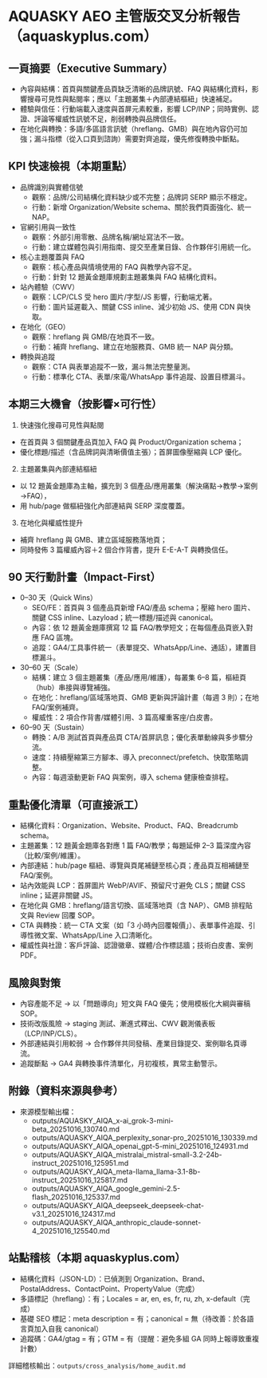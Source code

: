 # AQUASKY AEO 主管版交叉分析報告（aquaskyplus.com）

## 一頁摘要（Executive Summary）
- 內容與結構：首頁與關鍵產品頁缺乏清晰的品牌訊號、FAQ 與結構化資料，影響搜尋可見性與點閱率；應以「主題叢集＋內部連結樞紐」快速補足。
- 體驗與信任：行動端載入速度與首屏元素較重，影響 LCP/INP；同時實例、認證、評論等權威性訊號不足，削弱轉換與品牌信任。
- 在地化與轉換：多語/多區語言訊號（hreflang、GMB）與在地內容仍可加強；漏斗指標（從入口頁到諮詢）需要對齊追蹤，優先修復轉換中斷點。

## KPI 快速檢視（本期重點）
- 品牌識別與實體信號
  - 觀察：品牌/公司結構化資料缺少或不完整；品牌詞 SERP 顯示不穩定。
  - 行動：新增 Organization/Website schema、關於我們頁面強化、統一 NAP。
- 官網引用與一致性
  - 觀察：外部引用零散、品牌名稱/網址寫法不一致。
  - 行動：建立媒體包與引用指南、提交至產業目錄、合作夥伴引用統一化。
- 核心主題覆蓋與 FAQ
  - 觀察：核心產品與情境使用的 FAQ 與教學內容不足。
  - 行動：針對 12 題黃金題庫規劃主題叢集與 FAQ 結構化資料。
- 站內體驗（CWV）
  - 觀察：LCP/CLS 受 hero 圖片/字型/JS 影響，行動端尤著。
  - 行動：圖片延遲載入、關鍵 CSS inline、減少初始 JS、使用 CDN 與快取。
- 在地化（GEO）
  - 觀察：hreflang 與 GMB/在地頁不一致。
  - 行動：補齊 hreflang、建立在地服務頁、GMB 統一 NAP 與分類。
- 轉換與追蹤
  - 觀察：CTA 與表單追蹤不一致，漏斗無法完整量測。
  - 行動：標準化 CTA、表單/來電/WhatsApp 事件追蹤、設置目標漏斗。

## 本期三大機會（按影響×可行性）
1) 快速強化搜尋可見性與點閱
- 在首頁與 3 個關鍵產品頁加入 FAQ 與 Product/Organization schema；
- 優化標題/描述（含品牌詞與清晰價值主張）；首屏圖像壓縮與 LCP 優化。

2) 主題叢集與內部連結樞紐
- 以 12 題黃金題庫為主軸，擴充到 3 個產品/應用叢集（解決痛點→教學→案例→FAQ），
- 用 hub/page 做樞紐強化內部連結與 SERP 深度覆蓋。

3) 在地化與權威性提升
- 補齊 hreflang 與 GMB、建立區域服務落地頁；
- 同時發佈 3 篇權威內容＋2 個合作背書，提升 E-E-A-T 與轉換信任。

## 90 天行動計畫（Impact-First）
- 0–30 天（Quick Wins）
  - SEO/FE：首頁與 3 個產品頁新增 FAQ/產品 schema；壓縮 hero 圖片、關鍵 CSS inline、Lazyload；統一標題/描述與 canonical。
  - 內容：依 12 題黃金題庫撰寫 12 篇 FAQ/教學短文；在每個產品頁嵌入對應 FAQ 區塊。
  - 追蹤：GA4/工具事件統一（表單提交、WhatsApp/Line、通話），建置目標漏斗。
- 30–60 天（Scale）
  - 結構：建立 3 個主題叢集（產品/應用/維護），每叢集 6–8 篇，樞紐頁（hub）串接與導覽補強。
  - 在地化：hreflang/區域落地頁、GMB 更新與評論計畫（每週 3 則）；在地 FAQ/案例補齊。
  - 權威性：2 項合作背書/媒體引用、3 篇高權重客座/白皮書。
- 60–90 天（Sustain）
  - 轉換：A/B 測試首頁與產品頁 CTA/首屏訊息；優化表單動線與多步驟分流。
  - 速度：持續壓縮第三方腳本、導入 preconnect/prefetch、快取策略調整。
  - 內容：每週滾動更新 FAQ 與案例，導入 schema 健康檢查排程。

## 重點優化清單（可直接派工）
- 結構化資料：Organization、Website、Product、FAQ、Breadcrumb schema。
- 主題叢集：12 題黃金題庫各對應 1 篇 FAQ/教學；每題延伸 2–3 篇深度內容（比較/案例/維護）。
- 內部連結：hub/page 樞紐、導覽與頁尾補鏈至核心頁；產品頁互相補鏈至 FAQ/案例。
- 站內效能與 LCP：首屏圖片 WebP/AVIF、預留尺寸避免 CLS；關鍵 CSS inline；延遲非關鍵 JS。
- 在地化與 GMB：hreflang/語言切換、區域落地頁（含 NAP）、GMB 排程貼文與 Review 回覆 SOP。
- CTA 與轉換：統一 CTA 文案（如「3 小時內回覆報價」）、表單事件追蹤、引導性微文案、WhatsApp/Line 入口清晰化。
- 權威性與社證：客戶評論、認證徽章、媒體/合作標誌牆；技術白皮書、案例 PDF。

## 風險與對策
- 內容產能不足 → 以「問題導向」短文與 FAQ 優先；使用模板化大綱與審稿 SOP。
- 技術改版風險 → staging 測試、漸進式釋出、CWV 觀測儀表板（LCP/INP/CLS）。
- 外部連結與引用較弱 → 合作夥伴共同發稿、產業目錄提交、案例聯名頁導流。
- 追蹤斷點 → GA4 與轉換事件清單化，月初複核，異常主動警示。

## 附錄（資料來源與參考）
- 來源模型輸出檔：
  - outputs/AQUASKY_AIQA_x-ai_grok-3-mini-beta_20251016_130740.md
  - outputs/AQUASKY_AIQA_perplexity_sonar-pro_20251016_130339.md
  - outputs/AQUASKY_AIQA_openai_gpt-5-mini_20251016_124931.md
  - outputs/AQUASKY_AIQA_mistralai_mistral-small-3.2-24b-instruct_20251016_125951.md
  - outputs/AQUASKY_AIQA_meta-llama_llama-3.1-8b-instruct_20251016_125817.md
  - outputs/AQUASKY_AIQA_google_gemini-2.5-flash_20251016_125337.md
  - outputs/AQUASKY_AIQA_deepseek_deepseek-chat-v3.1_20251016_124317.md
  - outputs/AQUASKY_AIQA_anthropic_claude-sonnet-4_20251016_125540.md

## 站點稽核（本期 aquaskyplus.com）
- 結構化資料（JSON-LD）：已偵測到 Organization、Brand、PostalAddress、ContactPoint、PropertyValue（完成）
- 多語標記（hreflang）：有；Locales = ar, en, es, fr, ru, zh, x-default（完成）
- 基礎 SEO 標記：meta description = 有；canonical = 無（待改善：於各語言頁加入自我 canonical）
- 追蹤碼：GA4/gtag = 有；GTM = 有（提醒：避免多組 GA 同時上報導致重複計數）

詳細稽核輸出：`outputs/cross_analysis/home_audit.md`
